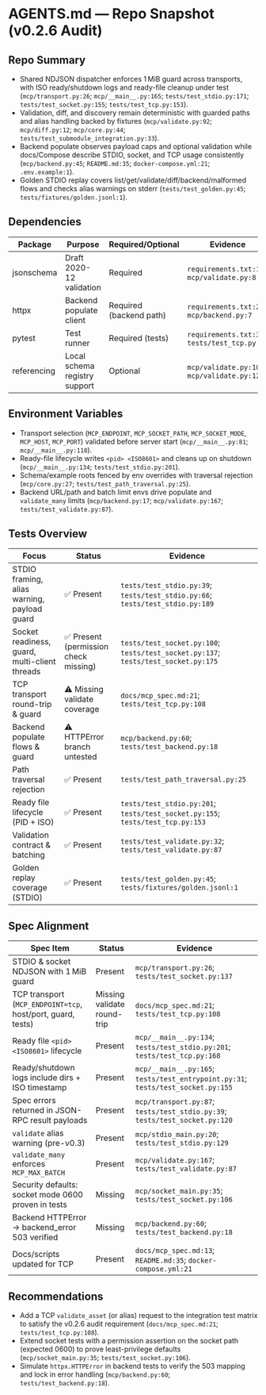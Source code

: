 # AGENTS.md — Repo Snapshot (v0.2.6 Audit)

## Repo Summary
- Shared NDJSON dispatcher enforces 1 MiB guard across transports, with ISO ready/shutdown logs and ready-file cleanup under test (`mcp/transport.py:26`; `mcp/__main__.py:165`; `tests/test_stdio.py:171`; `tests/test_socket.py:155`; `tests/test_tcp.py:153`).
- Validation, diff, and discovery remain deterministic with guarded paths and alias handling backed by fixtures (`mcp/validate.py:92`; `mcp/diff.py:12`; `mcp/core.py:44`; `tests/test_submodule_integration.py:33`).
- Backend populate observes payload caps and optional validation while docs/Compose describe STDIO, socket, and TCP usage consistently (`mcp/backend.py:45`; `README.md:35`; `docker-compose.yml:21`; `.env.example:1`).
- Golden STDIO replay covers list/get/validate/diff/backend/malformed flows and checks alias warnings on stderr (`tests/test_golden.py:45`; `tests/fixtures/golden.jsonl:1`).

## Dependencies
| Package | Purpose | Required/Optional | Evidence |
| - | - | - | - |
| jsonschema | Draft 2020-12 validation | Required | `requirements.txt:1`; `mcp/validate.py:8` |
| httpx | Backend populate client | Required (backend path) | `requirements.txt:2`; `mcp/backend.py:7` |
| pytest | Test runner | Required (tests) | `requirements.txt:3`; `tests/test_tcp.py:17` |
| referencing | Local schema registry support | Optional | `mcp/validate.py:10`; `mcp/validate.py:121` |

## Environment Variables
- Transport selection (`MCP_ENDPOINT`, `MCP_SOCKET_PATH`, `MCP_SOCKET_MODE`, `MCP_HOST`, `MCP_PORT`) validated before server start (`mcp/__main__.py:81`; `mcp/__main__.py:118`).
- Ready-file lifecycle writes `<pid> <ISO8601>` and cleans up on shutdown (`mcp/__main__.py:134`; `tests/test_stdio.py:201`).
- Schema/example roots fenced by env overrides with traversal rejection (`mcp/core.py:27`; `tests/test_path_traversal.py:25`).
- Backend URL/path and batch limit envs drive populate and `validate_many` limits (`mcp/backend.py:17`; `mcp/validate.py:167`; `tests/test_validate.py:87`).

## Tests Overview
| Focus | Status | Evidence |
| - | - | - |
| STDIO framing, alias warning, payload guard | ✅ Present | `tests/test_stdio.py:39`; `tests/test_stdio.py:66`; `tests/test_stdio.py:189` |
| Socket readiness, guard, multi-client threads | ✅ Present (permission check missing) | `tests/test_socket.py:100`; `tests/test_socket.py:137`; `tests/test_socket.py:175` |
| TCP transport round-trip & guard | ⚠️ Missing validate coverage | `docs/mcp_spec.md:21`; `tests/test_tcp.py:108` |
| Backend populate flows & guard | ⚠️ HTTPError branch untested | `mcp/backend.py:60`; `tests/test_backend.py:18` |
| Path traversal rejection | ✅ Present | `tests/test_path_traversal.py:25` |
| Ready file lifecycle (PID + ISO) | ✅ Present | `tests/test_stdio.py:201`; `tests/test_socket.py:155`; `tests/test_tcp.py:153` |
| Validation contract & batching | ✅ Present | `tests/test_validate.py:32`; `tests/test_validate.py:87` |
| Golden replay coverage (STDIO) | ✅ Present | `tests/test_golden.py:45`; `tests/fixtures/golden.jsonl:1` |

## Spec Alignment
| Spec Item | Status | Evidence |
| - | - | - |
| STDIO & socket NDJSON with 1 MiB guard | Present | `mcp/transport.py:26`; `tests/test_socket.py:137` |
| TCP transport (`MCP_ENDPOINT=tcp`, host/port, guard, tests) | Missing validate round-trip | `docs/mcp_spec.md:21`; `tests/test_tcp.py:108` |
| Ready file `<pid> <ISO8601>` lifecycle | Present | `mcp/__main__.py:134`; `tests/test_stdio.py:201`; `tests/test_tcp.py:168` |
| Ready/shutdown logs include dirs + ISO timestamp | Present | `mcp/__main__.py:165`; `tests/test_entrypoint.py:31`; `tests/test_socket.py:155` |
| Spec errors returned in JSON-RPC result payloads | Present | `mcp/transport.py:87`; `tests/test_stdio.py:39`; `tests/test_socket.py:120` |
| `validate` alias warning (pre-v0.3) | Present | `mcp/stdio_main.py:20`; `tests/test_stdio.py:129` |
| `validate_many` enforces `MCP_MAX_BATCH` | Present | `mcp/validate.py:167`; `tests/test_validate.py:87` |
| Security defaults: socket mode 0600 proven in tests | Missing | `mcp/socket_main.py:35`; `tests/test_socket.py:106` |
| Backend HTTPError → backend_error 503 verified | Missing | `mcp/backend.py:60`; `tests/test_backend.py:18` |
| Docs/scripts updated for TCP | Present | `docs/mcp_spec.md:13`; `README.md:35`; `docker-compose.yml:21` |

## Recommendations
- Add a TCP `validate_asset` (or alias) request to the integration test matrix to satisfy the v0.2.6 audit requirement (`docs/mcp_spec.md:21`; `tests/test_tcp.py:108`).
- Extend socket tests with a permission assertion on the socket path (expected 0600) to prove least-privilege defaults (`mcp/socket_main.py:35`; `tests/test_socket.py:106`).
- Simulate `httpx.HTTPError` in backend tests to verify the 503 mapping and lock in error handling (`mcp/backend.py:60`; `tests/test_backend.py:18`).
